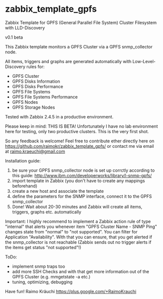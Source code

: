 # zabbix_template_gpfs
Zabbix Template for GPFS (General Parallel File System) Cluster Filesystem with LLD-Discovery

v0.1 beta

This Zabbix template monitors a GPFS Cluster via a GPFS snmp_collector node.

All items, triggers and graphs are generated automatically with Low-Level-Discovery rules for:
- GPFS Cluster
- GPFS Disks Information
- GPFS Disks Performance
- GPFS File Systems
- GPFS File Systems Performance
- GPFS Nodes
- GPFS Storage Nodes

Tested with Zabbix 2.4.5 in a productive environment.

Please keep in mind: THIS IS BETA! Unfortunately I have no lab environment here for testing, only two productive clusters. This is the very first shot.

So any feedback is welcome! Feel free to contribute ether directly here on https://github.com/raimokr/zabbix_template_gpfs/ or contact me via email at raimo.kraeuchi@gmail.com

Installation guide:
1. be sure your GPFS snmp_collector node is set up corrctly according to this guide: http://www.ibm.com/developerworks/library/l-snmp-gpfs/
2. import template in Zabbix (you don't have to create any mappings beforehand)
3. create a new host and associate the template
4. define the parameters for the SNMP interface, connect it to the GPFS snmp_collector
5. Done! Wait about 20-30 minutes and Zabbix will create all items, triggers, graphs etc. automatically

Important:
I highly recommend to implement a Zabbix action rule of type "internal" that alerts you whenever item "GPFS Cluster Name - SNMP Ping" changes state from "normal" to "not supported". You can filter for Application "Availability". With that you can ensure, that you get alerted if the snmp_collector is not reachable (Zabbix sends out no trigger alerts if the items get status "not supported"!)

ToDo:
- implement snmp traps too
- add more SSH Checks and with that get more information out of the GPFS Cluster (e.g. mmgetstate -a  etc.)
- tuning, optimizing, debugging

Have fun!
Raimo Kräuchi
https://plus.google.com/+RaimoKrauchi
